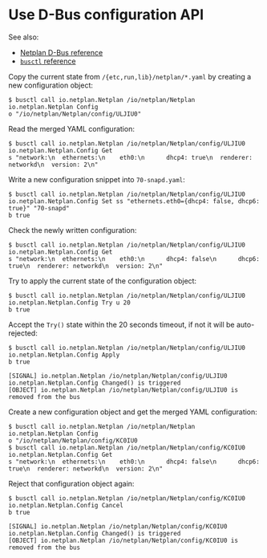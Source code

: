 # Use D-Bus configuration API

See also:
* [Netplan D-Bus reference](/netplan-dbus)
* [`busctl` reference](https://www.freedesktop.org/software/systemd/man/busctl.html)

Copy the current state from `/{etc,run,lib}/netplan/*.yaml` by creating a new configuration object:
```
$ busctl call io.netplan.Netplan /io/netplan/Netplan io.netplan.Netplan Config
o "/io/netplan/Netplan/config/ULJIU0"
```

Read the merged YAML configuration:
```
$ busctl call io.netplan.Netplan /io/netplan/Netplan/config/ULJIU0 io.netplan.Netplan.Config Get
s "network:\n  ethernets:\n    eth0:\n      dhcp4: true\n  renderer: networkd\n  version: 2\n"
```

Write a new configuration snippet into `70-snapd.yaml`:
```
$ busctl call io.netplan.Netplan /io/netplan/Netplan/config/ULJIU0 io.netplan.Netplan.Config Set ss "ethernets.eth0={dhcp4: false, dhcp6: true}" "70-snapd"
b true
```

Check the newly written configuration:
```
$ busctl call io.netplan.Netplan /io/netplan/Netplan/config/ULJIU0 io.netplan.Netplan.Config Get
s "network:\n  ethernets:\n    eth0:\n      dhcp4: false\n      dhcp6: true\n  renderer: networkd\n  version: 2\n"
```

Try to apply the current state of the configuration object:
```
$ busctl call io.netplan.Netplan /io/netplan/Netplan/config/ULJIU0 io.netplan.Netplan.Config Try u 20
b true
```

Accept the `Try()` state within the 20 seconds timeout, if not it will be auto-rejected:
```
$ busctl call io.netplan.Netplan /io/netplan/Netplan/config/ULJIU0 io.netplan.Netplan.Config Apply
b true

[SIGNAL] io.netplan.Netplan /io/netplan/Netplan/config/ULJIU0 io.netplan.Netplan.Config Changed() is triggered
[OBJECT] io.netplan.Netplan /io/netplan/Netplan/config/ULJIU0 is removed from the bus
```

Create a new configuration object and get the merged YAML configuration:
```
$ busctl call io.netplan.Netplan /io/netplan/Netplan io.netplan.Netplan Config
o "/io/netplan/Netplan/config/KC0IU0
$ busctl call io.netplan.Netplan /io/netplan/Netplan/config/KC0IU0 io.netplan.Netplan.Config Get
s "network:\n  ethernets:\n    eth0:\n      dhcp4: false\n      dhcp6: true\n  renderer: networkd\n  version: 2\n"
```

Reject that configuration object again:
```
$ busctl call io.netplan.Netplan /io/netplan/Netplan/config/KC0IU0 io.netplan.Netplan.Config Cancel
b true

[SIGNAL] io.netplan.Netplan /io/netplan/Netplan/config/KC0IU0 io.netplan.Netplan.Config Changed() is triggered
[OBJECT] io.netplan.Netplan /io/netplan/Netplan/config/KC0IU0 is removed from the bus
```
